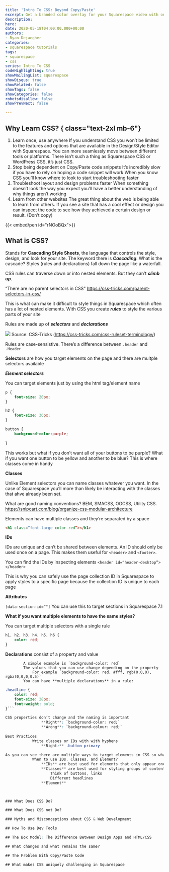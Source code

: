 ```yaml
---
title: 'Intro To CSS: Beyond Copy/Paste'
excerpt: Get a branded color overlay for your Squarespace video with one CSS class
description: 
hero: 
date: 2020-05-18T04:00:00.000+00:00
authors:
- Ryan Dejaegher
categories:
- squarespace tutorials
tags:
- squarespace
- css
series: Intro To CSS
codeHighlighting: true
showMailingList: squarespace
showDisqus: true
showRelated: false
showTags: false
showCategories: false
robotsdisallow: false
showPrevNext: false

---
```

## Why Learn CSS? { class="text-2xl mb-6"}

1. Learn once, use anywhere If you understand CSS you won’t be limited to the features and options that are available in the Design/Style Editor with Squarespace. You can more seamlessly move between different tools or platforms. There isn’t such a thing as Squarespace CSS or WordPress CSS, it’s just CSS.
2. Stop being dependent on Copy/Paste code snippets It’s incredibly slow if you have to rely on hoping a code snippet will work When you know CSS you’ll know where to look to start troubleshooting faster
3. Troubleshoot layout and design problems faster When something doesn’t look the way you expect you’ll have a better understanding of why things aren’t working
4. Learn from other websites The great thing about the web is being able to learn from others. If you see a site that has a cool effect or design you can inspect the code to see how they achieved a certain design or result. (Don’t copy)

{{< embed/pen id="rNOoBQx">}}

## What is CSS?

Stands for **Cascading Style Sheets**, the language that controls the style, design, and look for your site. The keyword there is **_Cascading_**. What is the cascade? Styles (rules and declarations) fall down the page like a waterfall.

CSS rules can traverse down or into nested elements. But they can’t **_climb up_**.

“There are no parent selectors in CSS" https://css-tricks.com/parent-selectors-in-css/

This is what can make it difficult to style things in Squarespace which often has a lot of nested elements. With CSS you create **_rules_** to style the various parts of your site

Rules are made up of **_selectors_** and **_declarations_**

![](https://firebasestorage.googleapis.com/v0/b/firescript-577a2.appspot.com/o/imgs%2Fapp%2Fryandejaegher%2Ftu-Y-ixV6C.png?alt=media&token=1b2212fa-9040-4e89-9664-5d9ba99d2c44) Source: CSS-Tricks (https://css-tricks.com/css-ruleset-terminology/)

Rules are case-sensistive. There’s a difference between `.header` and `.Header`

**Selectors** are how you target elements on the page and there are multple selectors available

**_Element selectors_**

You can target elements just by using the html tag/element name

```css
p {
    font-size: 20px;
}

h2 {
    font-size: 36px;
}

button {
    background-color:purple;
    
}
```

This works but what if you don’t want all of your buttons to be purple? What if you want one button to be yellow and another to be blue? This is where classes come in handy

**Classes**

Unlike Element selectors you can name classes whatever you want. In the case of Squarespace you’ll more than likely be interacting with the classes that ahve already been set.

What are good naming conventions? BEM, SMACSS, OOCSS, Utility CSS. https://snipcart.com/blog/organize-css-modular-architecture

Elements can have multiple classes and they’re separated by a space

```html
<h1 class=“font-large color-red”></h1>
```

**IDs**

IDs are unique and can’t be shared between elements. An ID should only be used once on a page. This makes them useful for `<header>` and `<footer>`.

You can find the IDs by inspecting elements `<header id=“header-desktop”></header>`

This is why you can safely use the page collection ID in Squarespace to apply styles to a specific page because the collection ID is unique to each page

**Attributes**

`[data-section-id=“"]` You can use this to target sections in Squarespace 7.1

**What if you want multiple elements to have the same styles?**

You can target multiple selectors with a single rule

```css
h1, h2, h3, h4, h5, h6 {
    color: red;
}
```

**Declarations** consist of a property and value

            A simple example is `background-color: red`
            The values that you can use change depending on the property
                For example `background-color: red, #fff, rgb(0,0,0), rgba(0,0,0,0.5)`
            You can have **multiple declarations** in a rule:

```css
.headline {
	color: red;
	font-size: 28px;
    font-weight: bold;
}```

CSS properties don’t change and the naming is important
                **Right**: `background-color: red;`
                **Wrong**: `background-colour: red;`
        
Best Practices
            Write classes or IDs with with hyphens
                **Right:** .button-primary

As you can see there are multiple ways to target elements in CSS so what’s the best approach?
            When to use IDs, Classes, and Element?
                **IDs** are best used for elements that only appear once on a page (header, footer), also helps to target specific sections in Squarespace
                **Classes** are best used for styling groups of content and creating consistent style between eleents
                    Think of buttons, links
                    Different headlines
                **Element**
        


### What Does CSS Do? 

### What Does CSS not Do?

### Myths and Misconceptions about CSS & Web Development

## How To Use Dev Tools

## The Box Model: The Difference Between Design Apps and HTML/CSS

## What changes and what remains the same?

## The Problem With Copy/Paste Code

## What makes CSS uniquely challenging in Squarespace
```